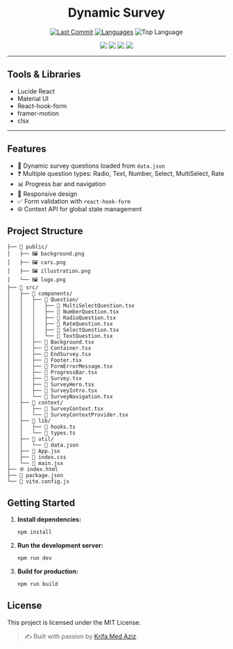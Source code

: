 <div align="center">

# Dynamic Survey

[![Last Commit](https://img.shields.io/github/last-commit/krifa-med-aziz/customer-satisfaction-survey?style=flat-square)](https://github.com/krifa-med-aziz/customer-satisfaction-survey)
[![Languages](https://img.shields.io/github/languages/count/krifa-med-aziz/customer-satisfaction-survey?style=flat-square)](https://github.com/krifa-med-aziz/customer-satisfaction-survey)
![Top Language](https://img.shields.io/github/languages/top/krifa-med-aziz/customer-satisfaction-survey)

</div>

<div align="center">
  <img src="https://img.shields.io/badge/React-20232A?style=flat-square&logo=react&logoColor=61DAFB"/>
  <img src="https://img.shields.io/badge/TypeScript-3178C6?style=flat-square&logo=typescript&logoColor=white"/>
  <img src="https://img.shields.io/badge/Vite-646CFF?style=flat-square&logo=vite&logoColor=white"/>
  <img src="https://img.shields.io/badge/TailwindCSS-38B2AC?style=flat-square&logo=tailwindcss&logoColor=white"/>
</div>

---
## Tools & Libraries

* Lucide React
* Material UI
* React-hook-form
* framer-motion
* clsx
---


## Features

- 📝 Dynamic survey questions loaded from `data.json`
- ❓ Multiple question types: Radio, Text, Number, Select, MultiSelect, Rate
- 📊 Progress bar and navigation
- 🎨 Responsive design
- ✅ Form validation with `react-hook-form`
- 🌐 Context API for global state management

## Project Structure

```
├── 📁 public/
│   ├── 🖼️ background.png
│   ├── 🖼️ cars.png
│   ├── 🖼️ illustration.png
│   └── 🖼️ logo.png
├── 📁 src/
│   ├── 📁 components/
│   │   ├── 📁 Question/
│   │   │   ├── 📄 MultiSelectQuestion.tsx
│   │   │   ├── 📄 NumberQuestion.tsx
│   │   │   ├── 📄 RadioQuestion.tsx
│   │   │   ├── 📄 RateQuestion.tsx
│   │   │   ├── 📄 SelectQuestion.tsx
│   │   │   └── 📄 TextQuestion.tsx
│   │   ├── 📄 Background.tsx
│   │   ├── 📄 Container.tsx
│   │   ├── 📄 EndSurvey.tsx
│   │   ├── 📄 Footer.tsx
│   │   ├── 📄 FormErrorMessage.tsx
│   │   ├── 📄 ProgressBar.tsx
│   │   ├── 📄 Survey.tsx
│   │   ├── 📄 SurveyHero.tsx
│   │   ├── 📄 SurveyIntro.tsx
│   │   └── 📄 SurveyNavigation.tsx
│   ├── 📁 context/
│   │   ├── 📄 SurveyContext.tsx
│   │   └── 📄 SurveyContextProvider.tsx
│   ├── 📁 lib/
│   │   ├── 📄 hooks.ts
│   │   └── 📄 types.ts
│   ├── 📁 util/
│   │   └── 📄 data.json
│   ├── 📄 App.jsx
│   ├── 🎨 index.css
│   └── 📄 main.jsx
├── 🌐 index.html
├── 📄 package.json
└── 📄 vite.config.js
```

## Getting Started

1. **Install dependencies:**
   ```sh
   npm install
   ```
2. **Run the development server:**
   ```sh
   npm run dev
   ```
3. **Build for production:**
   ```sh
   npm run build
   ```

## License

This project is licensed under the MIT License.

> ✍️ Built with passion by [Krifa Med Aziz](https://github.com/krifa-med-aziz).
